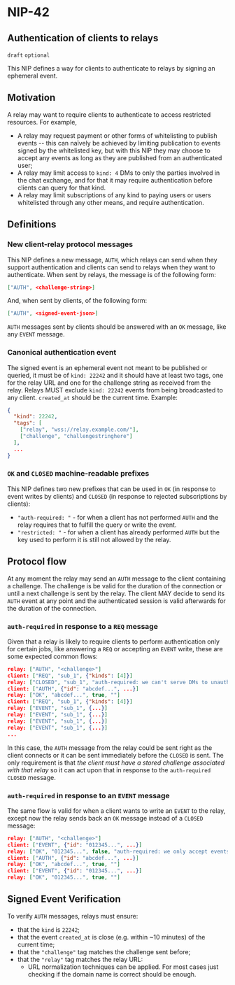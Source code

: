 NIP-42
======

Authentication of clients to relays
-----------------------------------

`draft` `optional`

This NIP defines a way for clients to authenticate to relays by signing an ephemeral event.

## Motivation

A relay may want to require clients to authenticate to access restricted resources. For example,

  - A relay may request payment or other forms of whitelisting to publish events -- this can naïvely be achieved by limiting publication
    to events signed by the whitelisted key, but with this NIP they may choose to accept any events as long as they are published from an
    authenticated user;
  - A relay may limit access to `kind: 4` DMs to only the parties involved in the chat exchange, and for that it may require authentication
    before clients can query for that kind.
  - A relay may limit subscriptions of any kind to paying users or users whitelisted through any other means, and require authentication.

## Definitions

### New client-relay protocol messages

This NIP defines a new message, `AUTH`, which relays can send when they support authentication and clients can send to relays when they want
to authenticate. When sent by relays, the message is of the following form:

```json
["AUTH", <challenge-string>]
```

And, when sent by clients, of the following form:

```json
["AUTH", <signed-event-json>]
```

`AUTH` messages sent by clients should be answered with an `OK` message, like any `EVENT` message.

### Canonical authentication event

The signed event is an ephemeral event not meant to be published or queried, it must be of `kind: 22242` and it should have at least two tags,
one for the relay URL and one for the challenge string as received from the relay.
Relays MUST exclude `kind: 22242` events from being broadcasted to any client.
`created_at` should be the current time. Example:

```json
{
  "kind": 22242,
  "tags": [
    ["relay", "wss://relay.example.com/"],
    ["challenge", "challengestringhere"]
  ],
  ...
}
```

### `OK` and `CLOSED` machine-readable prefixes

This NIP defines two new prefixes that can be used in `OK` (in response to event writes by clients) and `CLOSED` (in response to rejected
subscriptions by clients):

- `"auth-required: "` - for when a client has not performed `AUTH` and the relay requires that to fulfill the query or write the event.
- `"restricted: "` - for when a client has already performed `AUTH` but the key used to perform it is still not allowed by the relay.

## Protocol flow

At any moment the relay may send an `AUTH` message to the client containing a challenge. The challenge is be valid for the duration of
the connection or until a next challenge is sent by the relay. The client MAY decide to send its `AUTH` event at any point and the
authenticated session is valid afterwards for the duration of the connection.

### `auth-required` in response to a `REQ` message

Given that a relay is likely to require clients to perform authentication only for certain jobs, like answering a `REQ` or accepting an
`EVENT` write, these are some expected common flows:

```json
relay: ["AUTH", "<challenge>"]
client: ["REQ", "sub_1", {"kinds": [4]}]
relay: ["CLOSED", "sub_1", "auth-required: we can't serve DMs to unauthenticated users"]
client: ["AUTH", {"id": "abcdef...", ...}]
relay: ["OK", "abcdef...", true, ""]
client: ["REQ", "sub_1", {"kinds": [4]}]
relay: ["EVENT", "sub_1", {...}]
relay: ["EVENT", "sub_1", {...}]
relay: ["EVENT", "sub_1", {...}]
relay: ["EVENT", "sub_1", {...}]
...
```

In this case, the `AUTH` message from the relay could be sent right as the client connects or it can be sent immediately before the `CLOSED`
is sent. The only requirement is that _the client must have a stored challenge associated with that relay_ so it can act upon that in
response to the `auth-required` `CLOSED` message.

### `auth-required` in response to an `EVENT` message

The same flow is valid for when a client wants to write an `EVENT` to the relay, except now the relay sends back an `OK` message instead of
a `CLOSED` message:

```json
relay: ["AUTH", "<challenge>"]
client: ["EVENT", {"id": "012345...", ...}]
relay: ["OK", "012345...", false, "auth-required: we only accept events from registered users"]
client: ["AUTH", {"id": "abcdef...", ...}]
relay: ["OK", "abcdef...", true, ""]
client: ["EVENT", {"id": "012345...", ...}]
relay: ["OK", "012345...", true, ""]
```

## Signed Event Verification

To verify `AUTH` messages, relays must ensure:

  - that the `kind` is `22242`;
  - that the event `created_at` is close (e.g. within ~10 minutes) of the current time;
  - that the `"challenge"` tag matches the challenge sent before;
  - that the `"relay"` tag matches the relay URL:
    - URL normalization techniques can be applied. For most cases just checking if the domain name is correct should be enough.
